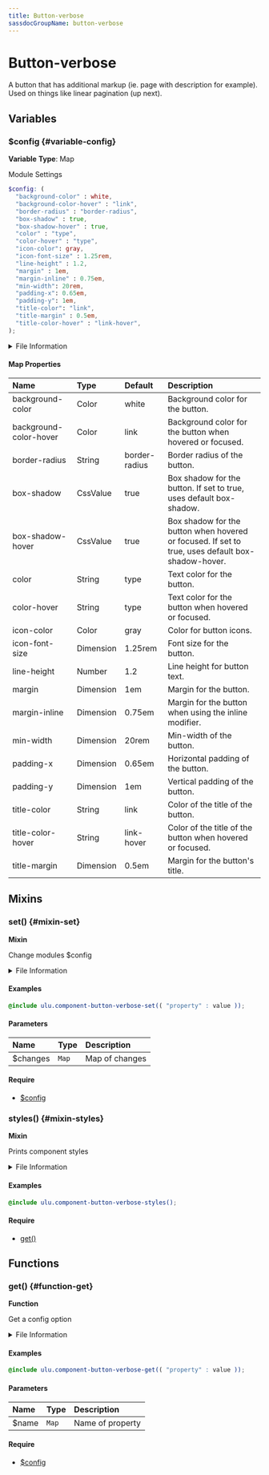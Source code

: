 ```yaml
---
title: Button-verbose
sassdocGroupName: button-verbose
---
```



# Button-verbose

<div class="type-large">

A button that has additional markup (ie. page with description for example). Used on things like linear pagination (up next).

</div>



## Variables




<div class="sassdoc-item-header">

###  $config {#variable-config}

  <div class="sassdoc-item-header__labels">
    <span class="tag tag--primary"><strong>Variable</strong></span> <span class="tag"><strong>Type</strong>: Map</span>
  </div>

</div>

  

Module Settings
    
    

``` scss
$config: (
  "background-color" : white,
  "background-color-hover" : "link",
  "border-radius" : "border-radius",
  "box-shadow" : true,
  "box-shadow-hover" : true,
  "color" : "type",
  "color-hover" : "type",
  "icon-color": gray,
  "icon-font-size" : 1.25rem,
  "line-height" : 1.2,
  "margin" : 1em,
  "margin-inline" : 0.75em,
  "min-width": 20rem,
  "padding-x": 0.65em,
  "padding-y": 1em,
  "title-color": "link",
  "title-margin" : 0.5em,
  "title-color-hover" : "link-hover",
);
```
  


<details>
  <summary>File Information</summary>
  
- **File:** _button-verbose.scss
- **Group:** button-verbose
- **Type:** variable
- **Lines (comments):** 29-48
- **Lines (code):** 50-69

</details>

    

#### Map Properties


|Name|Type|Default|Description|
|:--|:--|:--|:--|
|background-color|Color|white|Background color for the button.|
|background-color-hover|Color|link|Background color for the button when hovered or focused.|
|border-radius|String|border-radius|Border radius of the button.|
|box-shadow|CssValue|true|Box shadow for the button. If set to true, uses default box-shadow.|
|box-shadow-hover|CssValue|true|Box shadow for the button when hovered or focused. If set to true, uses default box-shadow-hover.|
|color|String|type|Text color for the button.|
|color-hover|String|type|Text color for the button when hovered or focused.|
|icon-color|Color|gray|Color for button icons.|
|icon-font-size|Dimension|1.25rem|Font size for the button.|
|line-height|Number|1.2|Line height for button text.|
|margin|Dimension|1em|Margin for the button.|
|margin-inline|Dimension|0.75em|Margin for the button when using the inline modifier.|
|min-width|Dimension|20rem|Min-width of the button.|
|padding-x|Dimension|0.65em|Horizontal padding of the button.|
|padding-y|Dimension|1em|Vertical padding of the button.|
|title-color|String|link|Color of the title of the button.|
|title-color-hover|String|link-hover|Color of the title of the button when hovered or focused.|
|title-margin|Dimension|0.5em|Margin for the button's title.|

    
  

## Mixins




<div class="sassdoc-item-header">

###  set() {#mixin-set}

  <div class="sassdoc-item-header__labels">
    <span class="tag tag--primary"><strong>Mixin</strong></span>
  </div>

</div>

  

Change modules $config
    
    


<details>
  <summary>File Information</summary>
  
- **File:** _button-verbose.scss
- **Group:** button-verbose
- **Type:** mixin
- **Lines (comments):** 71-74
- **Lines (code):** 76-78

</details>

    

#### Examples

      


``` scss
@include ulu.component-button-verbose-set(( "property" : value ));
```
  



      

#### Parameters


|Name|Type|Description|
|:--|:--|:--|
|$changes|`Map`|Map of changes|

    

#### Require

- [$config](/sass/components/accordion/#variable-config)
  


<div class="sassdoc-item-header">

###  styles() {#mixin-styles}

  <div class="sassdoc-item-header__labels">
    <span class="tag tag--primary"><strong>Mixin</strong></span>
  </div>

</div>

  

Prints component styles
    
    


<details>
  <summary>File Information</summary>
  
- **File:** _button-verbose.scss
- **Group:** button-verbose
- **Type:** mixin
- **Lines (comments):** 90-92
- **Lines (code):** 94-139

</details>

    

#### Examples

      


``` scss
@include ulu.component-button-verbose-styles();
```
  



      

#### Require

- [get()](/sass/components/accordion/#function-get)
  
  

## Functions




<div class="sassdoc-item-header">

###  get() {#function-get}

  <div class="sassdoc-item-header__labels">
    <span class="tag tag--primary"><strong>Function</strong></span>
  </div>

</div>

  

Get a config option
    
    


<details>
  <summary>File Information</summary>
  
- **File:** _button-verbose.scss
- **Group:** button-verbose
- **Type:** function
- **Lines (comments):** 80-83
- **Lines (code):** 85-88

</details>

    

#### Examples

      


``` scss
@include ulu.component-button-verbose-get(( "property" : value ));
```
  



      

#### Parameters


|Name|Type|Description|
|:--|:--|:--|
|$name|`Map`|Name of property|

    

#### Require

- [$config](/sass/components/accordion/#variable-config)
  
  
  